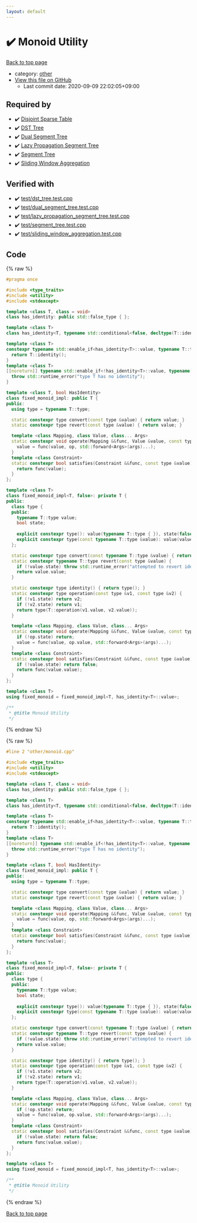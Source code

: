 ```yaml
---
layout: default
---
```


<!-- mathjax config similar to math.stackexchange -->
<script type="text/javascript" async
  src="https://cdnjs.cloudflare.com/ajax/libs/mathjax/2.7.5/MathJax.js?config=TeX-MML-AM_CHTML">
</script>
<script type="text/x-mathjax-config">
  MathJax.Hub.Config({
    TeX: { equationNumbers: { autoNumber: "AMS" }},
    tex2jax: {
      inlineMath: [ ['$','$'] ],
      processEscapes: true
    },
    "HTML-CSS": { matchFontHeight: false },
    displayAlign: "left",
    displayIndent: "2em"
  });
</script>

<script type="text/javascript" src="https://cdnjs.cloudflare.com/ajax/libs/jquery/3.4.1/jquery.min.js"></script>
<script src="https://cdn.jsdelivr.net/npm/jquery-balloon-js@1.1.2/jquery.balloon.min.js" integrity="sha256-ZEYs9VrgAeNuPvs15E39OsyOJaIkXEEt10fzxJ20+2I=" crossorigin="anonymous"></script>
<script type="text/javascript" src="../../assets/js/copy-button.js"></script>
<link rel="stylesheet" href="../../assets/css/copy-button.css" />


# :heavy_check_mark: Monoid Utility

<a href="../../index.html">Back to top page</a>

* category: <a href="../../index.html#795f3202b17cb6bc3d4b771d8c6c9eaf">other</a>
* <a href="{{ site.github.repository_url }}/blob/master/other/monoid.cpp">View this file on GitHub</a>
    - Last commit date: 2020-09-09 22:02:05+09:00




## Required by

* :heavy_check_mark: <a href="../container/disjoint_sparse_table.cpp.html">Disjoint Sparse Table</a>
* :heavy_check_mark: <a href="../container/dst_tree.cpp.html">DST Tree</a>
* :heavy_check_mark: <a href="../container/dual_segment_tree.cpp.html">Dual Segment Tree</a>
* :heavy_check_mark: <a href="../container/lazy_propagation_segment_tree.cpp.html">Lazy Propagation Segment Tree</a>
* :heavy_check_mark: <a href="../container/segment_tree.cpp.html">Segment Tree</a>
* :heavy_check_mark: <a href="../container/sliding_window_aggregation.cpp.html">Sliding Window Aggregation</a>


## Verified with

* :heavy_check_mark: <a href="../../verify/test/dst_tree.test.cpp.html">test/dst_tree.test.cpp</a>
* :heavy_check_mark: <a href="../../verify/test/dual_segment_tree.test.cpp.html">test/dual_segment_tree.test.cpp</a>
* :heavy_check_mark: <a href="../../verify/test/lazy_propagation_segment_tree.test.cpp.html">test/lazy_propagation_segment_tree.test.cpp</a>
* :heavy_check_mark: <a href="../../verify/test/segment_tree.test.cpp.html">test/segment_tree.test.cpp</a>
* :heavy_check_mark: <a href="../../verify/test/sliding_window_aggregation.test.cpp.html">test/sliding_window_aggregation.test.cpp</a>


## Code

<a id="unbundled"></a>
{% raw %}
```cpp
#pragma once

#include <type_traits>
#include <utility>
#include <stdexcept>

template <class T, class = void>
class has_identity: public std::false_type { };

template <class T>
class has_identity<T, typename std::conditional<false, decltype(T::identity()), void>::type>: public std::true_type { };

template <class T>
constexpr typename std::enable_if<has_identity<T>::value, typename T::type>::type empty_exception() {
  return T::identity();
}
template <class T>
[[noreturn]] typename std::enable_if<!has_identity<T>::value, typename T::type>::type empty_exception() {
  throw std::runtime_error("type T has no identity");
}

template <class T, bool HasIdentity>
class fixed_monoid_impl: public T {
public:
  using type = typename T::type;

  static constexpr type convert(const type &value) { return value; }
  static constexpr type revert(const type &value) { return value; }

  template <class Mapping, class Value, class... Args>
  static constexpr void operate(Mapping &&func, Value &value, const type &op, Args&&... args) {
    value = func(value, op, std::forward<Args>(args)...);
  }
  template <class Constraint>
  static constexpr bool satisfies(Constraint &&func, const type &value) {
    return func(value);
  }
};

template <class T>
class fixed_monoid_impl<T, false>: private T {
public:
  class type {
  public:
    typename T::type value;
    bool state;
  
    explicit constexpr type(): value(typename T::type { }), state(false) { }
    explicit constexpr type(const typename T::type &value): value(value), state(true) { }
  };

  static constexpr type convert(const typename T::type &value) { return type(value); }
  static constexpr typename T::type revert(const type &value) { 
    if (!value.state) throw std::runtime_error("attempted to revert identity to non-monoid"); 
    return value.value; 
  }

  static constexpr type identity() { return type(); }
  static constexpr type operation(const type &v1, const type &v2) {
    if (!v1.state) return v2;
    if (!v2.state) return v1;
    return type(T::operation(v1.value, v2.value));
  }

  template <class Mapping, class Value, class... Args>
  static constexpr void operate(Mapping &&func, Value &value, const type &op, Args&&... args) {
    if (!op.state) return;
    value = func(value, op.value, std::forward<Args>(args)...);
  }
  template <class Constraint>
  static constexpr bool satisfies(Constraint &&func, const type &value) {
    if (!value.state) return false;
    return func(value.value);
  }
};

template <class T>
using fixed_monoid = fixed_monoid_impl<T, has_identity<T>::value>;

/**
 * @title Monoid Utility
 */
```
{% endraw %}

<a id="bundled"></a>
{% raw %}
```cpp
#line 2 "other/monoid.cpp"

#include <type_traits>
#include <utility>
#include <stdexcept>

template <class T, class = void>
class has_identity: public std::false_type { };

template <class T>
class has_identity<T, typename std::conditional<false, decltype(T::identity()), void>::type>: public std::true_type { };

template <class T>
constexpr typename std::enable_if<has_identity<T>::value, typename T::type>::type empty_exception() {
  return T::identity();
}
template <class T>
[[noreturn]] typename std::enable_if<!has_identity<T>::value, typename T::type>::type empty_exception() {
  throw std::runtime_error("type T has no identity");
}

template <class T, bool HasIdentity>
class fixed_monoid_impl: public T {
public:
  using type = typename T::type;

  static constexpr type convert(const type &value) { return value; }
  static constexpr type revert(const type &value) { return value; }

  template <class Mapping, class Value, class... Args>
  static constexpr void operate(Mapping &&func, Value &value, const type &op, Args&&... args) {
    value = func(value, op, std::forward<Args>(args)...);
  }
  template <class Constraint>
  static constexpr bool satisfies(Constraint &&func, const type &value) {
    return func(value);
  }
};

template <class T>
class fixed_monoid_impl<T, false>: private T {
public:
  class type {
  public:
    typename T::type value;
    bool state;
  
    explicit constexpr type(): value(typename T::type { }), state(false) { }
    explicit constexpr type(const typename T::type &value): value(value), state(true) { }
  };

  static constexpr type convert(const typename T::type &value) { return type(value); }
  static constexpr typename T::type revert(const type &value) { 
    if (!value.state) throw std::runtime_error("attempted to revert identity to non-monoid"); 
    return value.value; 
  }

  static constexpr type identity() { return type(); }
  static constexpr type operation(const type &v1, const type &v2) {
    if (!v1.state) return v2;
    if (!v2.state) return v1;
    return type(T::operation(v1.value, v2.value));
  }

  template <class Mapping, class Value, class... Args>
  static constexpr void operate(Mapping &&func, Value &value, const type &op, Args&&... args) {
    if (!op.state) return;
    value = func(value, op.value, std::forward<Args>(args)...);
  }
  template <class Constraint>
  static constexpr bool satisfies(Constraint &&func, const type &value) {
    if (!value.state) return false;
    return func(value.value);
  }
};

template <class T>
using fixed_monoid = fixed_monoid_impl<T, has_identity<T>::value>;

/**
 * @title Monoid Utility
 */

```
{% endraw %}

<a href="../../index.html">Back to top page</a>

